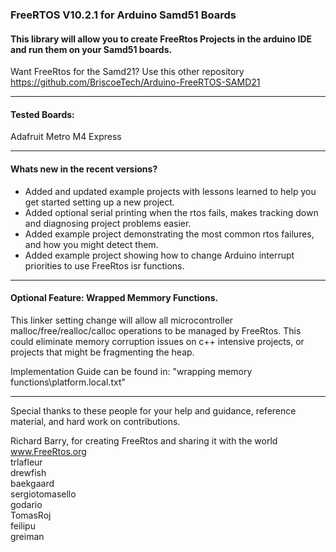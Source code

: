 ###  FreeRTOS V10.2.1 for Arduino Samd51 Boards

####  This library will allow you to create FreeRtos Projects in the arduino IDE and run them on your Samd51 boards.

Want FreeRtos for the Samd21? Use this other repository
https://github.com/BriscoeTech/Arduino-FreeRTOS-SAMD21

***************************************************************************************************************
#### Tested Boards:
 Adafruit Metro M4 Express
***************************************************************************************************************

#### Whats new in the recent versions?

* Added and updated example projects with lessons learned to help you get started setting up a new project.
* Added optional serial printing when the rtos fails, makes tracking down and diagnosing project problems easier.
* Added example project demonstrating the most common rtos failures, and how you might detect them.
* Added example project showing how to change Arduino interrupt priorities to use FreeRtos isr functions.

***************************************************************************************************************

#### Optional Feature: Wrapped Memmory Functions.

This linker setting change will allow all microcontroller malloc/free/realloc/calloc
operations to be managed by FreeRtos. This could eliminate memory corruption issues on
c++ intensive projects, or projects that might be fragmenting the heap.

Implementation Guide can be found in: "wrapping memory functions\platform.local.txt"

***************************************************************************************************************

Special thanks to these people for your help and guidance, reference material, and hard work on contributions.

Richard Barry, for creating FreeRtos and sharing it with the world  
www.FreeRtos.org  
trlafleur  
drewfish  
baekgaard  
sergiotomasello  
godario  
TomasRoj  
feilipu  
greiman  